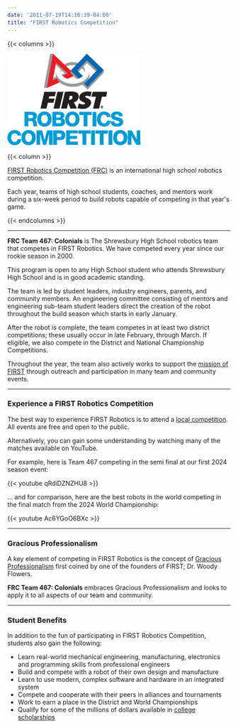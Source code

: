 ```yaml
---
date: '2011-07-19T14:16:39-04:00'
title: "FIRST Robotics Competition"
---
```


{{< columns >}}

![FIRST Robotics Competition](FIRSTRobotics_IconVert_RGB-300x206.jpg)

{{< column >}}

[FIRST Robotics Competition (FRC)](https://www.firstinspires.org/robotics/frc) is an international high school robotics competition.

Each year, teams of high school students, coaches, and mentors work during a six-week period to build robots capable of competing in that year's game.

{{< endcolumns >}}

---

**FRC Team 467: Colonials** is The Shrewsbury High School robotics team that competes in FIRST Robotics. We have competed every year since our rookie season in 2000.

This program is open to any High School student who attends Shrewsbury High School and is in good academic standing.

The team is led by student leaders, industry engineers, parents, and community members. An engineering committee consisting of mentors and engineering sub-team student leaders direct the creation of the robot throughout the build season which starts in early January.

After the robot is complete, the team competes in at least two district competitions; these usually occur in late February, through March. If eligible, we also compete in the District and National Championship Competitions.

Throughout the year, the team also actively works to support the [mission of FIRST](https://www.firstinspires.org/about) through outreach and participation in many team  and community events.

---

### Experience a FIRST Robotics Competition

The best way to experience FIRST Robotics is to attend a [local competition](https://frc-events.firstinspires.org). All events are free and open to the public.

Alternatively, you can gain some understanding by watching many of the matches available on YouTube.

For example, here is Team 467 competing in the semi final at our first 2024 season event:

{{< youtube qRdiDZNZHU8 >}}

... and for comparison, here are the best robots in the world competing in the final match from the 2024 World Championship:

{{< youtube Ac6YGoO6BXc >}}

---

### Gracious Professionalism

A key element of competing in FIRST Robotics is the concept of [Gracious Professionalism](https://www.firstinspires.org/node/20891) first coined by one of the founders of FIRST; Dr. Woody Flowers.

**FRC Team 467: Colonials** embraces Gracious Professionalism and looks to apply it to all aspects of our team and community.

---

### Student Benefits

In addition to the fun of participating in FIRST Robotics Competition, students also gain the following:

* Learn real-world mechanical engineering, manufacturing, electronics and programming skills from professional engineers
* Build and compete with a robot of their own design and manufacture
* Learn to use modern, complex software and hardware in an integrated system
* Compete and cooperate with their peers in alliances and tournaments
* Work to earn a place in the District and World Championships
* Qualify for some of the millions of dollars available in [college scholarships](https://www.firstinspires.org/alumni/scholarships)

